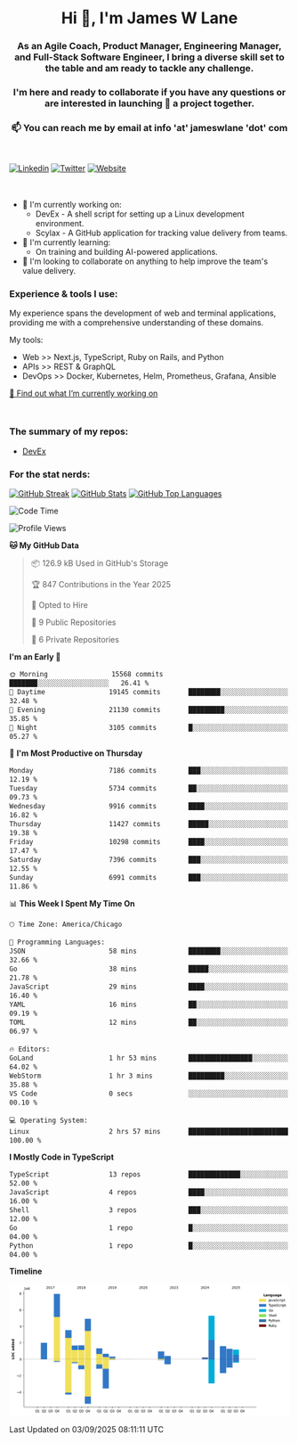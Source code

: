 <h1 align="center">Hi 👋, I'm James W Lane</h1>
<h3 align="center">As an Agile Coach, Product Manager, Engineering Manager, and Full-Stack Software Engineer, I bring a diverse skill set to the table and am ready to tackle any challenge.</h3>
<h3 align="center">I'm here and ready to collaborate if you have any questions or are interested in launching 🚀 a project together.</h3>

<div style="margin-top: 16px;" />

<h3 align="center">📫 You can reach me by email at info 'at' jameswlane 'dot' com</h3>

<div style="margin-top: 48px;" />

[![Linkedin](https://img.shields.io/badge/LinkedIn-0077B5?style=for-the-badge&logo=linkedin&logoColor=white)](https://www.linkedin.com/in/jameswlane/)
[![Twitter](https://img.shields.io/badge/Twitter-1DA1F2?style=for-the-badge&logo=twitter&logoColor=white)](https://x.com/jameswlane)
[![Website](https://img.shields.io/website?down_color=red&down_message=offline&style=for-the-badge&up_color=green&up_message=up&url=https%3A%2F%2Fwww.jameswlane.com)](https://www.jameswlane.com)

<div style="margin-top: 48px;" />

- 🔭 I'm currently working on:
  - DevEx - A shell script for setting up a Linux development environment.
  - Scylax - A GitHub application for tracking value delivery from teams.
- 🌱 I'm currently learning:
  - On training and building AI-powered applications.
- 👯 I'm looking to collaborate on anything to help improve the team's value delivery.

### Experience & tools I use:

My experience spans the development of web and terminal applications, providing me with a comprehensive understanding of these domains.

My tools:
- Web >> Next.js, TypeScript, Ruby on Rails, and Python
- APIs >> REST & GraphQL
- DevOps >> Docker, Kubernetes, Helm, Prometheus, Grafana, Ansible

[🔭 Find out what I’m currently working on](https://www.jameswlane.com/now)  

<div style="margin-top: 50px;"/>

### The summary of my repos:
- [DevEx](https://github.com/jameswlane/devex)  

### For the stat nerds:
[![GitHub Streak](https://github-readme-streak-stats.herokuapp.com?user=jameswlane&theme=tokyonight)](https://git.io/streak-stats)
[![GitHub Stats](https://github-readme-stats.vercel.app/api?username=jameswlane&show_icons=true&theme=tokyonight)](https://github-readme-stats.vercel.app)
[![GitHub Top Languages](https://github-readme-stats.vercel.app/api/top-langs?username=jameswlane&show_icons=true&locale=en&layout=compact&theme=tokyonight)](https://github-readme-stats.vercel.app)

<!--START_SECTION:waka-->
![Code Time](http://img.shields.io/badge/Code%20Time-687%20hrs%2055%20mins-blue)

![Profile Views](http://img.shields.io/badge/Profile%20Views-0-blue)

**🐱 My GitHub Data** 

> 📦 126.9 kB Used in GitHub's Storage 
 > 
> 🏆 847 Contributions in the Year 2025
 > 
> 💼 Opted to Hire
 > 
> 📜 9 Public Repositories 
 > 
> 🔑 6 Private Repositories 
 > 
**I'm an Early 🐤** 

```text
🌞 Morning                15568 commits       ███████░░░░░░░░░░░░░░░░░░   26.41 % 
🌆 Daytime                19145 commits       ████████░░░░░░░░░░░░░░░░░   32.48 % 
🌃 Evening                21130 commits       █████████░░░░░░░░░░░░░░░░   35.85 % 
🌙 Night                  3105 commits        █░░░░░░░░░░░░░░░░░░░░░░░░   05.27 % 
```
📅 **I'm Most Productive on Thursday** 

```text
Monday                   7186 commits        ███░░░░░░░░░░░░░░░░░░░░░░   12.19 % 
Tuesday                  5734 commits        ██░░░░░░░░░░░░░░░░░░░░░░░   09.73 % 
Wednesday                9916 commits        ████░░░░░░░░░░░░░░░░░░░░░   16.82 % 
Thursday                 11427 commits       █████░░░░░░░░░░░░░░░░░░░░   19.38 % 
Friday                   10298 commits       ████░░░░░░░░░░░░░░░░░░░░░   17.47 % 
Saturday                 7396 commits        ███░░░░░░░░░░░░░░░░░░░░░░   12.55 % 
Sunday                   6991 commits        ███░░░░░░░░░░░░░░░░░░░░░░   11.86 % 
```


📊 **This Week I Spent My Time On** 

```text
🕑︎ Time Zone: America/Chicago

💬 Programming Languages: 
JSON                     58 mins             ████████░░░░░░░░░░░░░░░░░   32.66 % 
Go                       38 mins             █████░░░░░░░░░░░░░░░░░░░░   21.78 % 
JavaScript               29 mins             ████░░░░░░░░░░░░░░░░░░░░░   16.40 % 
YAML                     16 mins             ██░░░░░░░░░░░░░░░░░░░░░░░   09.19 % 
TOML                     12 mins             ██░░░░░░░░░░░░░░░░░░░░░░░   06.97 % 

🔥 Editors: 
GoLand                   1 hr 53 mins        ████████████████░░░░░░░░░   64.02 % 
WebStorm                 1 hr 3 mins         █████████░░░░░░░░░░░░░░░░   35.88 % 
VS Code                  0 secs              ░░░░░░░░░░░░░░░░░░░░░░░░░   00.10 % 

💻 Operating System: 
Linux                    2 hrs 57 mins       █████████████████████████   100.00 % 
```

**I Mostly Code in TypeScript** 

```text
TypeScript               13 repos            █████████████░░░░░░░░░░░░   52.00 % 
JavaScript               4 repos             ████░░░░░░░░░░░░░░░░░░░░░   16.00 % 
Shell                    3 repos             ███░░░░░░░░░░░░░░░░░░░░░░   12.00 % 
Go                       1 repo              █░░░░░░░░░░░░░░░░░░░░░░░░   04.00 % 
Python                   1 repo              █░░░░░░░░░░░░░░░░░░░░░░░░   04.00 % 
```



**Timeline**

![Lines of Code chart](https://raw.githubusercontent.com/jameswlane/jameswlane/main/assets/bar_graph.png)


 Last Updated on 03/09/2025 08:11:11 UTC
<!--END_SECTION:waka-->
